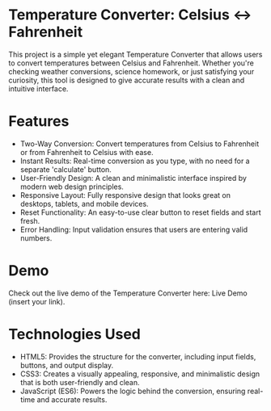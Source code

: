 # Temperature Converter: Celsius ↔ Fahrenheit
This project is a simple yet elegant Temperature Converter that allows users to convert temperatures between Celsius and Fahrenheit. Whether you're checking weather conversions, science homework, or just satisfying your curiosity, this tool is designed to give accurate results with a clean and intuitive interface.

# Features
* Two-Way Conversion: Convert temperatures from Celsius to Fahrenheit or from Fahrenheit to Celsius with ease.
* Instant Results: Real-time conversion as you type, with no need for a separate 'calculate' button.
* User-Friendly Design: A clean and minimalistic interface inspired by modern web design principles.
* Responsive Layout: Fully responsive design that looks great on desktops, tablets, and mobile devices.
* Reset Functionality: An easy-to-use clear button to reset fields and start fresh.
* Error Handling: Input validation ensures that users are entering valid numbers.

# Demo
Check out the live demo of the Temperature Converter here: Live Demo (insert your link).

# Technologies Used
* HTML5: Provides the structure for the converter, including input fields, buttons, and output display.
* CSS3: Creates a visually appealing, responsive, and minimalistic design that is both user-friendly and clean.
* JavaScript (ES6): Powers the logic behind the conversion, ensuring real-time and accurate results.
